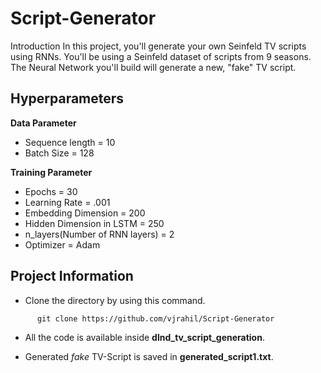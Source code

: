 # Script-Generator
Introduction In this project, you'll generate your own Seinfeld TV scripts using RNNs. You'll be using a Seinfeld dataset of scripts from 9 seasons. The Neural Network you'll build will generate a new, "fake" TV script.

## Hyperparameters
**Data Parameter**
   * Sequence length = 10
   * Batch Size = 128
   
**Training Parameter**
  * Epochs = 30
  * Learning Rate = .001
  * Embedding Dimension = 200
  * Hidden Dimension in LSTM = 250
  * n_layers(Number of RNN layers) = 2 
  * Optimizer = Adam
## Project Information
* Clone the directory by using this command.
``` 
      git clone https://github.com/vjrahil/Script-Generator
```
* All the code is available inside **dlnd_tv_script_generation**.

* Generated *fake* TV-Script is saved in **generated_script1.txt**.
